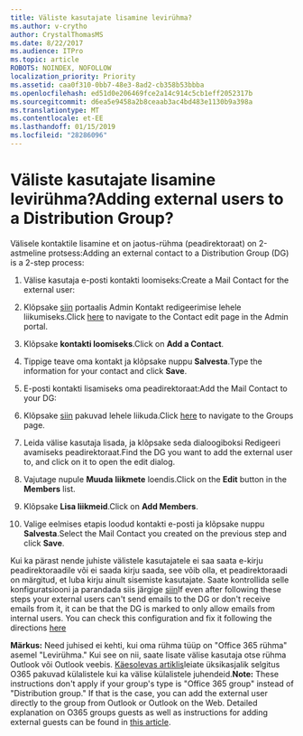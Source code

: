 ```yaml
---
title: Väliste kasutajate lisamine levirühma?
ms.author: v-crytho
author: CrystalThomasMS
ms.date: 8/22/2017
ms.audience: ITPro
ms.topic: article
ROBOTS: NOINDEX, NOFOLLOW
localization_priority: Priority
ms.assetid: caa0f310-0bb7-48e3-8ad2-cb358b53bbba
ms.openlocfilehash: ed51d0e206469fce2a14c914c5cb1eff2052317b
ms.sourcegitcommit: d6ea5e9458a2b8ceaab3ac4bd483e1130b9a398a
ms.translationtype: MT
ms.contentlocale: et-EE
ms.lasthandoff: 01/15/2019
ms.locfileid: "28286096"
---
```

# <a name="adding-external-users-to-a-distribution-group"></a><span data-ttu-id="60a07-102">Väliste kasutajate lisamine levirühma?</span><span class="sxs-lookup"><span data-stu-id="60a07-102">Adding external users to a Distribution Group?</span></span>

<span data-ttu-id="60a07-103">Välisele kontaktile lisamine et on jaotus-rühma (peadirektoraat) on 2-astmeline protsess:</span><span class="sxs-lookup"><span data-stu-id="60a07-103">Adding an external contact to a Distribution Group (DG) is a 2-step process:</span></span>
  
1. <span data-ttu-id="60a07-104">Välise kasutaja e-posti kontakti loomiseks:</span><span class="sxs-lookup"><span data-stu-id="60a07-104">Create a Mail Contact for the external user:</span></span>
    
1. <span data-ttu-id="60a07-105">Klõpsake [siin](https://support.office.com/article/https://portal.office.com/adminportal/home.aspx#/Contact) portaalis Admin Kontakt redigeerimise lehele liikumiseks.</span><span class="sxs-lookup"><span data-stu-id="60a07-105">Click [here](https://support.office.com/article/https://portal.office.com/adminportal/home.aspx#/Contact) to navigate to the Contact edit page in the Admin portal.</span></span> 
    
2. <span data-ttu-id="60a07-106">Klõpsake **kontakti loomiseks**.</span><span class="sxs-lookup"><span data-stu-id="60a07-106">Click on **Add a Contact**.</span></span>
    
3. <span data-ttu-id="60a07-107">Tippige teave oma kontakt ja klõpsake nuppu **Salvesta**.</span><span class="sxs-lookup"><span data-stu-id="60a07-107">Type the information for your contact and click **Save**.</span></span>
    
2. <span data-ttu-id="60a07-108">E-posti kontakti lisamiseks oma peadirektoraat:</span><span class="sxs-lookup"><span data-stu-id="60a07-108">Add the Mail Contact to your DG:</span></span>
    
1. <span data-ttu-id="60a07-109">Klõpsake [siin](https://support.office.com/article/https://portal.office.com/adminportal/home.aspx#/groups) pakuvad lehele liikuda.</span><span class="sxs-lookup"><span data-stu-id="60a07-109">Click [here](https://support.office.com/article/https://portal.office.com/adminportal/home.aspx#/groups) to navigate to the Groups page.</span></span> 
    
2. <span data-ttu-id="60a07-110">Leida välise kasutaja lisada, ja klõpsake seda dialoogiboksi Redigeeri avamiseks peadirektoraat.</span><span class="sxs-lookup"><span data-stu-id="60a07-110">Find the DG you want to add the external user to, and click on it to open the edit dialog.</span></span>
    
3. <span data-ttu-id="60a07-111">Vajutage nupule **Muuda** **liikmete** loendis.</span><span class="sxs-lookup"><span data-stu-id="60a07-111">Click on the **Edit** button in the **Members** list.</span></span> 
    
4. <span data-ttu-id="60a07-112">Klõpsake **Lisa liikmeid**.</span><span class="sxs-lookup"><span data-stu-id="60a07-112">Click on **Add Members**.</span></span>
    
5. <span data-ttu-id="60a07-113">Valige eelmises etapis loodud kontakti e-posti ja klõpsake nuppu **Salvesta**.</span><span class="sxs-lookup"><span data-stu-id="60a07-113">Select the Mail Contact you created on the previous step and click **Save**.</span></span>
    
<span data-ttu-id="60a07-p101">Kui ka pärast nende juhiste välistele kasutajatele ei saa saata e-kirju peadirektoraadile või ei saada kirju saada, see võib olla, et peadirektoraadi on märgitud, et luba kirju ainult sisemiste kasutajate. Saate kontrollida selle konfiguratsiooni ja parandada siis järgige [siin](https://support.office.com/article/https://support.office.com/article/Fix-email-delivery-issues-for-error-code-5-7-133-in-Office-365-991abc19-7756-438f-abcb-39f69b80f284.aspx)</span><span class="sxs-lookup"><span data-stu-id="60a07-p101">If even after following these steps your external users can't send emails to the DG or don't receive emails from it, it can be that the DG is marked to only allow emails from internal users. You can check this configuration and fix it following the directions [here](https://support.office.com/article/https://support.office.com/article/Fix-email-delivery-issues-for-error-code-5-7-133-in-Office-365-991abc19-7756-438f-abcb-39f69b80f284.aspx)</span></span>
  
 <span data-ttu-id="60a07-p102">**Märkus:** Need juhised ei kehti, kui oma rühma tüüp on "Office 365 rühma" asemel "Levirühma." Kui see on nii, saate lisate välise kasutaja otse rühma Outlook või Outlook veebis. [Käesolevas artiklis](https://support.office.com/article/https://support.office.com/article/Guest-access-in-Office-365-Groups-bfc7a840-868f-4fd6-a390-f347bf51aff6.aspx)leiate üksikasjalik selgitus O365 pakuvad külalistele kui ka välise külalistele juhendeid.</span><span class="sxs-lookup"><span data-stu-id="60a07-p102">**Note:** These instructions don't apply if your group's type is "Office 365 group" instead of "Distribution group." If that is the case, you can add the external user directly to the group from Outlook or Outlook on the Web. Detailed explanation on O365 groups guests as well as instructions for adding external guests can be found in [this article](https://support.office.com/article/https://support.office.com/article/Guest-access-in-Office-365-Groups-bfc7a840-868f-4fd6-a390-f347bf51aff6.aspx).</span></span>
  

